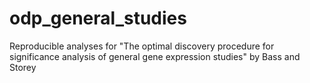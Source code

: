 # odp_general_studies
Reproducible analyses for "The optimal discovery procedure for significance analysis of general gene expression studies" by Bass and Storey
